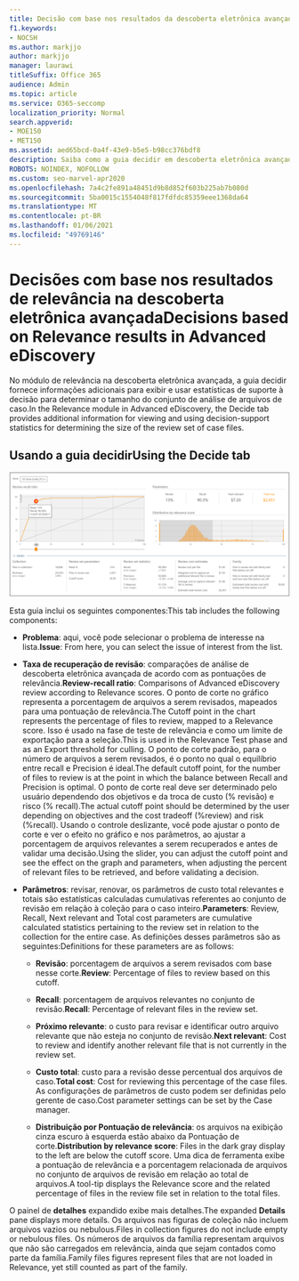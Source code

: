 ```yaml
---
title: Decisão com base nos resultados da descoberta eletrônica avançada
f1.keywords:
- NOCSH
ms.author: markjjo
author: markjjo
manager: laurawi
titleSuffix: Office 365
audience: Admin
ms.topic: article
ms.service: O365-seccomp
localization_priority: Normal
search.appverid:
- MOE150
- MET150
ms.assetid: aed65bcd-0a4f-43e9-b5e5-b98cc376bdf8
description: Saiba como a guia decidir em descoberta eletrônica avançada fornece dados que podem ajudá-lo a determinar o tamanho correto do conjunto de arquivos de caso.
ROBOTS: NOINDEX, NOFOLLOW
ms.custom: seo-marvel-apr2020
ms.openlocfilehash: 7a4c2fe891a48451d9b8d852f603b225ab7b080d
ms.sourcegitcommit: 5ba0015c1554048f817fdfdc85359eee1368da64
ms.translationtype: MT
ms.contentlocale: pt-BR
ms.lasthandoff: 01/06/2021
ms.locfileid: "49769146"
---
```

# <a name="decisions-based-on-relevance-results-in-advanced-ediscovery"></a><span data-ttu-id="183c5-103">Decisões com base nos resultados de relevância na descoberta eletrônica avançada</span><span class="sxs-lookup"><span data-stu-id="183c5-103">Decisions based on Relevance results in Advanced eDiscovery</span></span>
  
<span data-ttu-id="183c5-104">No módulo de relevância na descoberta eletrônica avançada, a guia decidir fornece informações adicionais para exibir e usar estatísticas de suporte à decisão para determinar o tamanho do conjunto de análise de arquivos de caso.</span><span class="sxs-lookup"><span data-stu-id="183c5-104">In the Relevance module in Advanced eDiscovery, the Decide tab provides additional information for viewing and using decision-support statistics for determining the size of the review set of case files.</span></span>
  
## <a name="using-the-decide-tab"></a><span data-ttu-id="183c5-105">Usando a guia decidir</span><span class="sxs-lookup"><span data-stu-id="183c5-105">Using the Decide tab</span></span>

![Decisão de Relevância](../media/f32fed89-f3b5-404a-90c7-ea25d2eb58a9.png)
  
<span data-ttu-id="183c5-107">Esta guia inclui os seguintes componentes:</span><span class="sxs-lookup"><span data-stu-id="183c5-107">This tab includes the following components:</span></span>
  
- <span data-ttu-id="183c5-108">**Problema**: aqui, você pode selecionar o problema de interesse na lista.</span><span class="sxs-lookup"><span data-stu-id="183c5-108">**Issue**: From here, you can select the issue of interest from the list.</span></span>

- <span data-ttu-id="183c5-109">**Taxa de recuperação de revisão**: comparações de análise de descoberta eletrônica avançada de acordo com as pontuações de relevância.</span><span class="sxs-lookup"><span data-stu-id="183c5-109">**Review-recall ratio**: Comparisons of Advanced eDiscovery review according to Relevance scores.</span></span> <span data-ttu-id="183c5-110">O ponto de corte no gráfico representa a porcentagem de arquivos a serem revisados, mapeados para uma pontuação de relevância.</span><span class="sxs-lookup"><span data-stu-id="183c5-110">The Cutoff point in the chart represents the percentage of files to review, mapped to a Relevance score.</span></span> <span data-ttu-id="183c5-111">Isso é usado na fase de teste de relevância e como um limite de exportação para a seleção.</span><span class="sxs-lookup"><span data-stu-id="183c5-111">This is used in the Relevance Test phase and as an Export threshold for culling.</span></span> <span data-ttu-id="183c5-112">O ponto de corte padrão, para o número de arquivos a serem revisados, é o ponto no qual o equilíbrio entre recall e Precision é ideal.</span><span class="sxs-lookup"><span data-stu-id="183c5-112">The default cutoff point, for the number of files to review is at the point in which the balance between Recall and Precision is optimal.</span></span> <span data-ttu-id="183c5-113">O ponto de corte real deve ser determinado pelo usuário dependendo dos objetivos e da troca de custo (% revisão) e risco (% recall).</span><span class="sxs-lookup"><span data-stu-id="183c5-113">The actual cutoff point should be determined by the user depending on objectives and the cost tradeoff (%review) and risk (%recall).</span></span> <span data-ttu-id="183c5-114">Usando o controle deslizante, você pode ajustar o ponto de corte e ver o efeito no gráfico e nos parâmetros, ao ajustar a porcentagem de arquivos relevantes a serem recuperados e antes de validar uma decisão.</span><span class="sxs-lookup"><span data-stu-id="183c5-114">Using the slider, you can adjust the cutoff point and see the effect on the graph and parameters, when adjusting the percent of relevant files to be retrieved, and before validating a decision.</span></span>

- <span data-ttu-id="183c5-115">**Parâmetros**: revisar, renovar, os parâmetros de custo total relevantes e totais são estatísticas calculadas cumulativas referentes ao conjunto de revisão em relação à coleção para o caso inteiro.</span><span class="sxs-lookup"><span data-stu-id="183c5-115">**Parameters**: Review, Recall, Next relevant and Total cost parameters are cumulative calculated statistics pertaining to the review set in relation to the collection for the entire case.</span></span> <span data-ttu-id="183c5-116">As definições desses parâmetros são as seguintes:</span><span class="sxs-lookup"><span data-stu-id="183c5-116">Definitions for these parameters are as follows:</span></span>

  - <span data-ttu-id="183c5-117">**Revisão**: porcentagem de arquivos a serem revisados com base nesse corte.</span><span class="sxs-lookup"><span data-stu-id="183c5-117">**Review**: Percentage of files to review based on this cutoff.</span></span>

  - <span data-ttu-id="183c5-118">**Recall**: porcentagem de arquivos relevantes no conjunto de revisão.</span><span class="sxs-lookup"><span data-stu-id="183c5-118">**Recall**: Percentage of relevant files in the review set.</span></span>

  - <span data-ttu-id="183c5-119">**Próximo relevante**: o custo para revisar e identificar outro arquivo relevante que não esteja no conjunto de revisão.</span><span class="sxs-lookup"><span data-stu-id="183c5-119">**Next relevant**: Cost to review and identify another relevant file that is not currently in the review set.</span></span>

  - <span data-ttu-id="183c5-120">**Custo total**: custo para a revisão desse percentual dos arquivos de caso.</span><span class="sxs-lookup"><span data-stu-id="183c5-120">**Total cost**: Cost for reviewing this percentage of the case files.</span></span> <span data-ttu-id="183c5-121">As configurações de parâmetros de custo podem ser definidas pelo gerente de caso.</span><span class="sxs-lookup"><span data-stu-id="183c5-121">Cost parameter settings can be set by the Case manager.</span></span>

  - <span data-ttu-id="183c5-122">**Distribuição por Pontuação de relevância**: os arquivos na exibição cinza escuro à esquerda estão abaixo da Pontuação de corte.</span><span class="sxs-lookup"><span data-stu-id="183c5-122">**Distribution by relevance score**: Files in the dark gray display to the left are below the cutoff score.</span></span> <span data-ttu-id="183c5-123">Uma dica de ferramenta exibe a pontuação de relevância e a porcentagem relacionada de arquivos no conjunto de arquivos de revisão em relação ao total de arquivos.</span><span class="sxs-lookup"><span data-stu-id="183c5-123">A tool-tip displays the Relevance score and the related percentage of files in the review file set in relation to the total files.</span></span>

<span data-ttu-id="183c5-124">O painel de **detalhes** expandido exibe mais detalhes.</span><span class="sxs-lookup"><span data-stu-id="183c5-124">The expanded **Details** pane displays more details.</span></span> <span data-ttu-id="183c5-125">Os arquivos nas figuras de coleção não incluem arquivos vazios ou nebulous.</span><span class="sxs-lookup"><span data-stu-id="183c5-125">Files in collection figures do not include empty or nebulous files.</span></span> <span data-ttu-id="183c5-126">Os números de arquivos da família representam arquivos que não são carregados em relevância, ainda que sejam contados como parte da família.</span><span class="sxs-lookup"><span data-stu-id="183c5-126">Family files figures represent files that are not loaded in Relevance, yet still counted as part of the family.</span></span>
